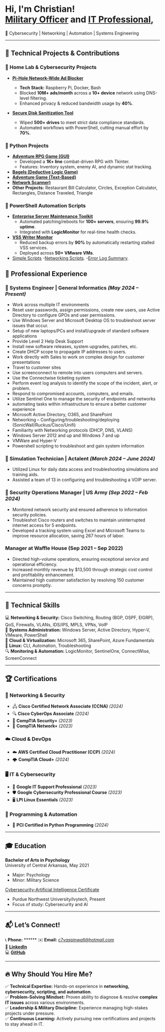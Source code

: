 <h1>Hi, I'm Christian! <br/><a href="https://github.com/Caspinwall1">Military Officer</a> and <a href="https://www.linkedin.com/in/christian-aspinwall-929292233/">IT Professional</a>, </h1>
🚀 Cybersecurity | Networking | Automation | Systems Engineering 

---

## 🔧 **Technical Projects & Contributions**  

### **🔹 Home Lab & Cybersecurity Projects**  
- **[Pi-Hole Network-Wide Ad Blocker](https://github.com/Caspinwall1/PiHole)**  
  - **Tech Stack:** Raspberry Pi, Docker, Bash  
  - Blocked **10M+ ads/month** across a **10+ device** network using DNS-level filtering.  
  - Enhanced privacy & reduced bandwidth usage by **40%**.  

- **[Secure Disk Sanitization Tool](https://github.com/Caspinwall1/Caspinwall1-DW)**  
  - Wiped **500+ drives** to meet strict data compliance standards.  
  - Automated workflows with PowerShell, cutting manual effort by **70%**.  

### **🐍 Python Projects**  
- **[Adventure RPG Game (GUI)](https://github.com/Caspinwall1/Caspinwall1/blob/main/ADV%20RPG%20GUI)**  
  - Developed a **1K+ line** combat-driven RPG with Tkinter.  
  - Features: Inventory system, enemy AI, and dynamic stat tracking.  
- **[Bagels (Deductive Logic Game)](https://github.com/Caspinwall1/Caspinwall1/commit/9cb21027a2d827f484e17a55afc9b4ab70c362d1)**  
- **[Adventure Game (Text-Based)](https://github.com/Caspinwall1/Caspinwall1/blob/main/Adventure_Game)**
- **[Network Scanner)](https://github.com/Caspinwall1/Caspinwall1/blob/main/Adventure_Game)** 
- **Other Projects:** Restaurant Bill Calculator, Circles, Exception Calculator, Rectangles, Distance Traveled, Triangle  

### **📜 PowerShell Automation Scripts**  
- **[Enterprise Server Maintenance Toolkit](https://github.com/Caspinwall1/Caspinwall1/blob/main/weekly%20server%20restart)**  
  - Automated patching/reboots for **100+ servers**, ensuring **99.9% uptime**.  
  - Integrated with **LogicMonitor** for real-time health checks.  
- **[VSS Writer Monitor](https://github.com/Caspinwall1/Caspinwall1/blob/main/VSS%20Check%20and%20restart)**  
  - Reduced backup errors by **90%** by automatically restarting stalled VSS services.  
  - Deployed across **50+ VMware VMs**.
- [Simple Scripts](https://github.com/Caspinwall1/Caspinwall1/blob/main/Simple%20Scripts)
-[Networking Scripts](https://github.com/Caspinwall1/Caspinwall1/blob/main/Networking%20Scripts).
-[Error Log Summary](https://github.com/Caspinwall1/Caspinwall1/blob/main/Event%20log%20Error%20Summary).


## 💼 **Professional Experience**  

### **🔹 Systems Engineer | General Informatics** *(May 2024 – Present)* 
 - Work across multiple IT environments
 - Reset user passwords, assign permissions, create new users, use Active Directory to configure GPOs and user permissions.
 - Use Windows Server and Microsoft Desktop OS to troubleshoot server issues that occur.
 - Setup of new laptops/PCs and install/upgrade of standard software applications
 - Provide Level 2 Help Desk Support
 - Install new software releases, system upgrades, patches, etc.
 - Create DHCP scope to propagate IP addresses to users. 
 - Work directly with Sales to work on complex design for customer presentations
 - Travel to customer sites
 - Use screenconnect to remote into users computers and servers.
 - Use the Connectwise ticketing system
 - Perform event log analysis to identify the scope of the incident, alert, or problem.
 - Respond to compromised accounts, computers, and emails.
 - Utilize Sentinel One to manage the security of endpoints and networks
 - automating tasks within infrastructure to ensure a better customer experience
 - Microsoft Active Directory, O365, and SharePoint
 - Networking – Configuring/troubleshooting/deploying (SonicWall/Ruckus/Cisco/Unifi)
 - Familiarity with Networking protocols (DHCP, DNS, VLANS)
 - Windows Server 2012 and up and Windows 7 and up
 - VMWare and Hyper-V
 - Powershell scripting to troubleshoot and gain system information 

### **🔹 Simulation Technician | Actalent** *(March 2024 – June 2024)* 
- Utilized Linux for daily data access and troubleshooting simulations and training aids.
- Assisted a team of 13 in configuring and troubleshooting a VOIP server.

### **🔹 Security Operations Manager | US Army** *(Sep 2022 – Feb 2024)*  
- Monitored network security and ensured adherence to information security policies.
- Troubleshot Cisco routers and switches to maintain uninterrupted internet access for 5 endpoints.
- Developed a tracking system using Excel and Microsoft Teams to improve resource allocation, saving 267 hours of labor.

### Manager at Waffle House (Sep 2021 – Sep 2022)
- Directed high-volume operations, ensuring exceptional service and operational efficiency.
- Increased monthly revenue by $13,500 through strategic cost control and profitability enhancement.
- Maintained high customer satisfaction by resolving 150 customer concerns promptly.

---

## 🔧 **Technical Skills**  
💻 **Networking & Security:** Cisco Switching, Routing (BGP, OSPF, EIGRP), QoS, Firewalls, VLANs, IDS/IPS, MPLS, VPNs, VoIP  
🔹 **Systems Administration:** Windows Server, Active Directory, Hyper-V, VMware, PowerShell  
📡 **Cloud & Virtualization:** Microsoft 365, SharePoint, Azure Fundamentals  
🐧 **Linux:** CLI, Automation, Troubleshooting  
🔍 **Monitoring & Automation:** LogicMonitor, SentinelOne, ConnectWise, ScreenConnect  

---

## 🏆 **Certifications** 

### 📡 Networking & Security  
- 🖧 **Cisco Certified Network Associate (CCNA)** *(2024)*  
- 🔍 **Cisco CyberOps Associate** *(2024)*  
- 🔐 **CompTIA Security+** *(2023)*  
- 📡 **CompTIA Network+** *(2023)*  

### ☁️ Cloud & DevOps  
- ☁️ **AWS Certified Cloud Practitioner (CCP)** *(2024)*  
- 🌩️ **CompTIA Cloud+** *(2024)*  

### 🖥️ IT & Cybersecurity  
- 🎯 **Google IT Support Professional** *(2023)*  
- 🛡️ **Google Cybersecurity Professional Course** *(2023)*  
- 🖥️ **LPI Linux Essentials** *(2023)*  

### 🐍 Programming & Automation  
- 🏅 **PCI Certified in Python Programming** *(2024)*  
---

## 🎓 **Education** 

**Bachelor of Arts in Psychology**  
University of Central Arkansas, May 2021  
- Major: Psychology  
- Minor: Military Science
  
[Cybersecurity-Artificial Intelligence Certificate](https://www.pnw.edu/cybersecurity/cwct/cybersecurity-artificial-intelligence-cs_ai-certificate-program/)
- Purdue Northwest University/Ivytech, Present
- Focus of study: Cybersecurity and AI


---

## 📬 **Let’s Connect!**  
📞 **Phone:** ******
✉️ **Email:** [c7v*as*pin*wal*l@hot*mail.c*om](mailto:c7v7aspinwall@hotmail.com)  
🔗 **[LinkedIn](https://www.linkedin.com/in/christian-aspinwall-929292233/)**  
💻 **[GitHub](https://github.com/Caspinwall1)**  

---

## 🔥 **Why Should You Hire Me?**  
✅ **Technical Expertise:** Hands-on experience in **networking, cybersecurity, scripting, and automation**.  
✅ **Problem-Solving Mindset:** Proven ability to diagnose & resolve **complex IT issues** across various environments.  
✅ **Leadership & Military Discipline:** Experience managing high-stakes projects under pressure.  
✅ **Continuous Learning:** Actively pursuing new certifications and projects to stay ahead in IT. 
